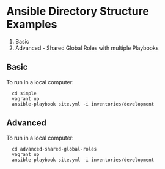 Ansible Directory Structure Examples
====================================

1. Basic
2. Advanced - Shared Global Roles with multiple Playbooks

Basic
-----

To run in a local computer:

```
  cd simple
  vagrant up
  ansible-playbook site.yml -i inventories/development
```

Advanced
--------

To run in a local computer:

```
  cd advanced-shared-global-roles
  vagrant up
  ansible-playbook site.yml -i inventories/development
```

